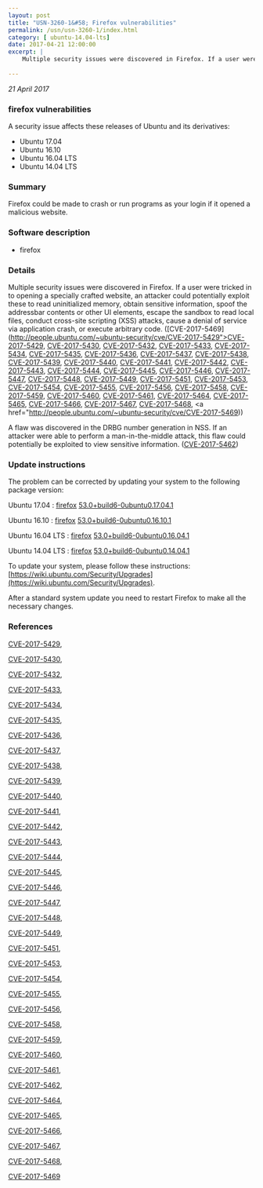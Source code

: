 ```yaml
---
layout: post
title: "USN-3260-1&#58; Firefox vulnerabilities"
permalink: /usn/usn-3260-1/index.html
category: [ ubuntu-14.04-lts]
date: 2017-04-21 12:00:00
excerpt: |
    Multiple security issues were discovered in Firefox. If a user were tricked in to opening a specially crafted website, an attacker could potentially exploit these to read uninitialized memory, obtain sensitive information, spoof the addressbar contents or other UI elements, escape the sandbox to read local files, conduct cross-site scripting (XSS) attacks, cause a denial of service via application crash, or execute arbitrary code. ([CVE-2017-5469](http://people.ubuntu.com/~ubuntu-security/cve/CVE-2017-5429">CVE-2017-5429</a>, <a href="http://people.ubuntu.com/~ubuntu-security/cve/CVE-2017-5430">CVE-2017-5430</a>, <a href="http://people.ubuntu.com/~ubuntu-security/cve/CVE-2017-5432">CVE-2017-5432</a>, <a href="http://people.ubuntu.com/~ubuntu-security/cve/CVE-2017-5433">CVE-2017-5433</a>, <a href="http://people.ubuntu.com/~ubuntu-security/cve/CVE-2017-5434">CVE-2017-5434</a>, <a href="http://people.ubuntu.com/~ubuntu-security/cve/CVE-2017-5435">CVE-2017-5435</a>, <a href="http://people.ubuntu.com/~ubuntu-security/cve/CVE-2017-5436">CVE-2017-5436</a>, <a href="http://people.ubuntu.com/~ubuntu-security/cve/CVE-2017-5437">CVE-2017-5437</a>, <a href="http://people.ubuntu.com/~ubuntu-security/cve/CVE-2017-5438">CVE-2017-5438</a>, <a href="http://people.ubuntu.com/~ubuntu-security/cve/CVE-2017-5439">CVE-2017-5439</a>, <a href="http://people.ubuntu.com/~ubuntu-security/cve/CVE-2017-5440">CVE-2017-5440</a>, <a href="http://people.ubuntu.com/~ubuntu-security/cve/CVE-2017-5441">CVE-2017-5441</a>, <a href="http://people.ubuntu.com/~ubuntu-security/cve/CVE-2017-5442">CVE-2017-5442</a>, <a href="http://people.ubuntu.com/~ubuntu-security/cve/CVE-2017-5443">CVE-2017-5443</a>, <a href="http://people.ubuntu.com/~ubuntu-security/cve/CVE-2017-5444">CVE-2017-5444</a>, <a href="http://people.ubuntu.com/~ubuntu-security/cve/CVE-2017-5445">CVE-2017-5445</a>, <a href="http://people.ubuntu.com/~ubuntu-security/cve/CVE-2017-5446">CVE-2017-5446</a>, <a href="http://people.ubuntu.com/~ubuntu-security/cve/CVE-2017-5447">CVE-2017-5447</a>, <a href="http://people.ubuntu.com/~ubuntu-security/cve/CVE-2017-5448">CVE-2017-5448</a>, <a href="http://people.ubuntu.com/~ubuntu-security/cve/CVE-2017-5449">CVE-2017-5449</a>, <a href="http://people.ubuntu.com/~ubuntu-security/cve/CVE-2017-5451">CVE-2017-5451</a>, <a href="http://people.ubuntu.com/~ubuntu-security/cve/CVE-2017-5453">CVE-2017-5453</a>, <a href="http://people.ubuntu.com/~ubuntu-security/cve/CVE-2017-5454">CVE-2017-5454</a>, <a href="http://people.ubuntu.com/~ubuntu-security/cve/CVE-2017-5455">CVE-2017-5455</a>, <a href="http://people.ubuntu.com/~ubuntu-security/cve/CVE-2017-5456">CVE-2017-5456</a>, <a href="http://people.ubuntu.com/~ubuntu-security/cve/CVE-2017-5458">CVE-2017-5458</a>, <a href="http://people.ubuntu.com/~ubuntu-security/cve/CVE-2017-5459">CVE-2017-5459</a>, <a href="http://people.ubuntu.com/~ubuntu-security/cve/CVE-2017-5460">CVE-2017-5460</a>, <a href="http://people.ubuntu.com/~ubuntu-security/cve/CVE-2017-5461">CVE-2017-5461</a>, <a href="http://people.ubuntu.com/~ubuntu-security/cve/CVE-2017-5464">CVE-2017-5464</a>, <a href="http://people.ubuntu.com/~ubuntu-security/cve/CVE-2017-5465">CVE-2017-5465</a>, <a href="http://people.ubuntu.com/~ubuntu-security/cve/CVE-2017-5466">CVE-2017-5466</a>, <a href="http://people.ubuntu.com/~ubuntu-security/cve/CVE-2017-5467">CVE-2017-5467</a>, <a href="http://people.ubuntu.com/~ubuntu-security/cve/CVE-2017-5468">CVE-2017-5468</a>, <a href="http://people.ubuntu.com/~ubuntu-security/cve/CVE-2017-5469))
    
--- 
```

 
 

*21 April 2017*

### firefox vulnerabilities

A security issue affects these releases of Ubuntu and its derivatives:

* Ubuntu 17.04
* Ubuntu 16.10
* Ubuntu 16.04 LTS
* Ubuntu 14.04 LTS

### Summary

Firefox could be made to crash or run programs as your login if it opened a malicious website.

### Software description

* firefox 

### Details

Multiple security issues were discovered in Firefox. If a user were tricked in to opening a specially crafted website, an attacker could potentially exploit these to read uninitialized memory, obtain sensitive information, spoof the addressbar contents or other UI elements, escape the sandbox to read local files, conduct cross-site scripting (XSS) attacks, cause a denial of service via application crash, or execute arbitrary code. ([CVE-2017-5469](http://people.ubuntu.com/~ubuntu-security/cve/CVE-2017-5429">CVE-2017-5429</a>, <a href="http://people.ubuntu.com/~ubuntu-security/cve/CVE-2017-5430">CVE-2017-5430</a>, <a href="http://people.ubuntu.com/~ubuntu-security/cve/CVE-2017-5432">CVE-2017-5432</a>, <a href="http://people.ubuntu.com/~ubuntu-security/cve/CVE-2017-5433">CVE-2017-5433</a>, <a href="http://people.ubuntu.com/~ubuntu-security/cve/CVE-2017-5434">CVE-2017-5434</a>, <a href="http://people.ubuntu.com/~ubuntu-security/cve/CVE-2017-5435">CVE-2017-5435</a>, <a href="http://people.ubuntu.com/~ubuntu-security/cve/CVE-2017-5436">CVE-2017-5436</a>, <a href="http://people.ubuntu.com/~ubuntu-security/cve/CVE-2017-5437">CVE-2017-5437</a>, <a href="http://people.ubuntu.com/~ubuntu-security/cve/CVE-2017-5438">CVE-2017-5438</a>, <a href="http://people.ubuntu.com/~ubuntu-security/cve/CVE-2017-5439">CVE-2017-5439</a>, <a href="http://people.ubuntu.com/~ubuntu-security/cve/CVE-2017-5440">CVE-2017-5440</a>, <a href="http://people.ubuntu.com/~ubuntu-security/cve/CVE-2017-5441">CVE-2017-5441</a>, <a href="http://people.ubuntu.com/~ubuntu-security/cve/CVE-2017-5442">CVE-2017-5442</a>, <a href="http://people.ubuntu.com/~ubuntu-security/cve/CVE-2017-5443">CVE-2017-5443</a>, <a href="http://people.ubuntu.com/~ubuntu-security/cve/CVE-2017-5444">CVE-2017-5444</a>, <a href="http://people.ubuntu.com/~ubuntu-security/cve/CVE-2017-5445">CVE-2017-5445</a>, <a href="http://people.ubuntu.com/~ubuntu-security/cve/CVE-2017-5446">CVE-2017-5446</a>, <a href="http://people.ubuntu.com/~ubuntu-security/cve/CVE-2017-5447">CVE-2017-5447</a>, <a href="http://people.ubuntu.com/~ubuntu-security/cve/CVE-2017-5448">CVE-2017-5448</a>, <a href="http://people.ubuntu.com/~ubuntu-security/cve/CVE-2017-5449">CVE-2017-5449</a>, <a href="http://people.ubuntu.com/~ubuntu-security/cve/CVE-2017-5451">CVE-2017-5451</a>, <a href="http://people.ubuntu.com/~ubuntu-security/cve/CVE-2017-5453">CVE-2017-5453</a>, <a href="http://people.ubuntu.com/~ubuntu-security/cve/CVE-2017-5454">CVE-2017-5454</a>, <a href="http://people.ubuntu.com/~ubuntu-security/cve/CVE-2017-5455">CVE-2017-5455</a>, <a href="http://people.ubuntu.com/~ubuntu-security/cve/CVE-2017-5456">CVE-2017-5456</a>, <a href="http://people.ubuntu.com/~ubuntu-security/cve/CVE-2017-5458">CVE-2017-5458</a>, <a href="http://people.ubuntu.com/~ubuntu-security/cve/CVE-2017-5459">CVE-2017-5459</a>, <a href="http://people.ubuntu.com/~ubuntu-security/cve/CVE-2017-5460">CVE-2017-5460</a>, <a href="http://people.ubuntu.com/~ubuntu-security/cve/CVE-2017-5461">CVE-2017-5461</a>, <a href="http://people.ubuntu.com/~ubuntu-security/cve/CVE-2017-5464">CVE-2017-5464</a>, <a href="http://people.ubuntu.com/~ubuntu-security/cve/CVE-2017-5465">CVE-2017-5465</a>, <a href="http://people.ubuntu.com/~ubuntu-security/cve/CVE-2017-5466">CVE-2017-5466</a>, <a href="http://people.ubuntu.com/~ubuntu-security/cve/CVE-2017-5467">CVE-2017-5467</a>, <a href="http://people.ubuntu.com/~ubuntu-security/cve/CVE-2017-5468">CVE-2017-5468</a>, <a href="http://people.ubuntu.com/~ubuntu-security/cve/CVE-2017-5469))

A flaw was discovered in the DRBG number generation in NSS. If an attacker were able to perform a man-in-the-middle attack, this flaw could potentially be exploited to view sensitive information. ([CVE-2017-5462](http://people.ubuntu.com/~ubuntu-security/cve/CVE-2017-5462)) 

### Update instructions

The problem can be corrected by updating your system to the following package version:

Ubuntu 17.04
 : [firefox](https://launchpad.net/ubuntu/+source/firefox) <span> [53.0+build6-0ubuntu0.17.04.1](https://launchpad.net/ubuntu/+source/firefox/53.0+build6-0ubuntu0.17.04.1) </span> 

Ubuntu 16.10
 : [firefox](https://launchpad.net/ubuntu/+source/firefox) <span> [53.0+build6-0ubuntu0.16.10.1](https://launchpad.net/ubuntu/+source/firefox/53.0+build6-0ubuntu0.16.10.1) </span> 

Ubuntu 16.04 LTS
 : [firefox](https://launchpad.net/ubuntu/+source/firefox) <span> [53.0+build6-0ubuntu0.16.04.1](https://launchpad.net/ubuntu/+source/firefox/53.0+build6-0ubuntu0.16.04.1) </span> 

Ubuntu 14.04 LTS
 : [firefox](https://launchpad.net/ubuntu/+source/firefox) <span> [53.0+build6-0ubuntu0.14.04.1](https://launchpad.net/ubuntu/+source/firefox/53.0+build6-0ubuntu0.14.04.1) </span> 

To update your system, please follow these instructions: [https://wiki.ubuntu.com/Security/Upgrades](https://wiki.ubuntu.com/Security/Upgrades).

After a standard system update you need to restart Firefox to make all the necessary changes. 

### References

 
 [CVE-2017-5429](http://people.ubuntu.com/~ubuntu-security/cve/CVE-2017-5429), 

 [CVE-2017-5430](http://people.ubuntu.com/~ubuntu-security/cve/CVE-2017-5430), 

 [CVE-2017-5432](http://people.ubuntu.com/~ubuntu-security/cve/CVE-2017-5432), 

 [CVE-2017-5433](http://people.ubuntu.com/~ubuntu-security/cve/CVE-2017-5433), 

 [CVE-2017-5434](http://people.ubuntu.com/~ubuntu-security/cve/CVE-2017-5434), 

 [CVE-2017-5435](http://people.ubuntu.com/~ubuntu-security/cve/CVE-2017-5435), 

 [CVE-2017-5436](http://people.ubuntu.com/~ubuntu-security/cve/CVE-2017-5436), 

 [CVE-2017-5437](http://people.ubuntu.com/~ubuntu-security/cve/CVE-2017-5437), 

 [CVE-2017-5438](http://people.ubuntu.com/~ubuntu-security/cve/CVE-2017-5438), 

 [CVE-2017-5439](http://people.ubuntu.com/~ubuntu-security/cve/CVE-2017-5439), 

 [CVE-2017-5440](http://people.ubuntu.com/~ubuntu-security/cve/CVE-2017-5440), 

 [CVE-2017-5441](http://people.ubuntu.com/~ubuntu-security/cve/CVE-2017-5441), 

 [CVE-2017-5442](http://people.ubuntu.com/~ubuntu-security/cve/CVE-2017-5442), 

 [CVE-2017-5443](http://people.ubuntu.com/~ubuntu-security/cve/CVE-2017-5443), 

 [CVE-2017-5444](http://people.ubuntu.com/~ubuntu-security/cve/CVE-2017-5444), 

 [CVE-2017-5445](http://people.ubuntu.com/~ubuntu-security/cve/CVE-2017-5445), 

 [CVE-2017-5446](http://people.ubuntu.com/~ubuntu-security/cve/CVE-2017-5446), 

 [CVE-2017-5447](http://people.ubuntu.com/~ubuntu-security/cve/CVE-2017-5447), 

 [CVE-2017-5448](http://people.ubuntu.com/~ubuntu-security/cve/CVE-2017-5448), 

 [CVE-2017-5449](http://people.ubuntu.com/~ubuntu-security/cve/CVE-2017-5449), 

 [CVE-2017-5451](http://people.ubuntu.com/~ubuntu-security/cve/CVE-2017-5451), 

 [CVE-2017-5453](http://people.ubuntu.com/~ubuntu-security/cve/CVE-2017-5453), 

 [CVE-2017-5454](http://people.ubuntu.com/~ubuntu-security/cve/CVE-2017-5454), 

 [CVE-2017-5455](http://people.ubuntu.com/~ubuntu-security/cve/CVE-2017-5455), 

 [CVE-2017-5456](http://people.ubuntu.com/~ubuntu-security/cve/CVE-2017-5456), 

 [CVE-2017-5458](http://people.ubuntu.com/~ubuntu-security/cve/CVE-2017-5458), 

 [CVE-2017-5459](http://people.ubuntu.com/~ubuntu-security/cve/CVE-2017-5459), 

 [CVE-2017-5460](http://people.ubuntu.com/~ubuntu-security/cve/CVE-2017-5460), 

 [CVE-2017-5461](http://people.ubuntu.com/~ubuntu-security/cve/CVE-2017-5461), 

 [CVE-2017-5462](http://people.ubuntu.com/~ubuntu-security/cve/CVE-2017-5462), 

 [CVE-2017-5464](http://people.ubuntu.com/~ubuntu-security/cve/CVE-2017-5464), 

 [CVE-2017-5465](http://people.ubuntu.com/~ubuntu-security/cve/CVE-2017-5465), 

 [CVE-2017-5466](http://people.ubuntu.com/~ubuntu-security/cve/CVE-2017-5466), 

 [CVE-2017-5467](http://people.ubuntu.com/~ubuntu-security/cve/CVE-2017-5467), 

 [CVE-2017-5468](http://people.ubuntu.com/~ubuntu-security/cve/CVE-2017-5468), 

 [CVE-2017-5469](http://people.ubuntu.com/~ubuntu-security/cve/CVE-2017-5469)
 

